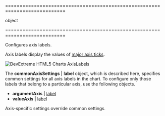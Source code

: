 <!--**
/*-------------------------------------------
    Auto-generated file. Do not modify.
-------------------------------------------

**-->
===========================================================================
<!--type-->object<!--/type-->
===========================================================================

<!--shortDescription-->
Configures axis labels.
<!--/shortDescription-->

<!--fullDescription-->
Axis labels display the values of [major axis ticks](/Documentation/ApiReference/Data_Visualization_Widgets/dxChart/Configuration/commonAxisSettings/tick/).

![DevExtreme HTML5 Charts AxisLabels](/Content/images/doc/17_1/ChartJS/visual_elements/axis_labels.png)

The **commonAxisSettings** | **label** object, which is described here, specifies common settings for all axis labels in the chart. To configure only those labels that belong to a particular axis, use the following objects.

- **argumentAxis** | [label](/Documentation/ApiReference/Data_Visualization_Widgets/dxChart/Configuration/argumentAxis/label/)     
- **valueAxis** | [label](/Documentation/ApiReference/Data_Visualization_Widgets/dxChart/Configuration/valueAxis/label/)       

Axis-specific settings override common settings.
<!--/fullDescription-->